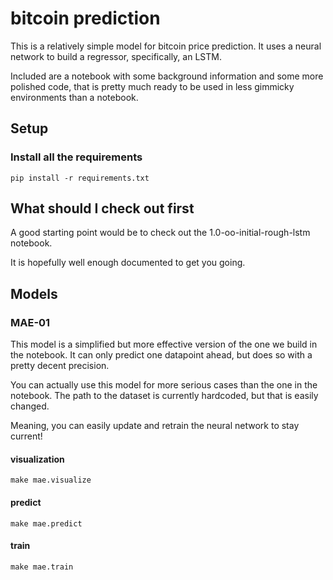 # bitcoin prediction

This is a relatively simple model for bitcoin price prediction.
It uses a neural network to build a regressor, specifically, an LSTM.

Included are a notebook with some background information and some more polished code, that is pretty much ready to be used in less gimmicky environments than a notebook.

## Setup

### Install all the requirements

`pip install -r requirements.txt`

## What should I check out first

A good starting point would be to check out the 1.0-oo-initial-rough-lstm notebook.

It is hopefully well enough documented to get you going.

## Models

### MAE-01

This model is a simplified but more effective version of the one we build in the notebook. It can only predict one datapoint ahead, but does so with a pretty decent precision.

You can actually use this model for more serious cases than the one in the notebook. The path to the dataset is currently hardcoded, but that is easily changed.

Meaning, you can easily update and retrain the neural network to stay current!

#### visualization

`make mae.visualize`

#### predict

`make mae.predict`

#### train

`make mae.train`

